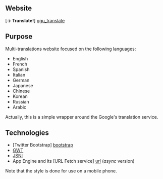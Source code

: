 Website
---
[<strong>&#8594; Translate!</strong>] [pgu_translate]

Purpose
---
Multi-translations website focused on the following languages: 

- English
- French
- Spanish
- Italian
- German
- Japanese
- Chinese
- Korean
- Russian
- Arabic


Actually, this is a simple wrapper around the Google&#39;s translation service.

Technologies
---

- [Twitter Bootstrap] [bootstrap]
- [GWT]
- [JSNI]
- App Engine and its [URL Fetch service] [url] (<i>async</i> version)


Note that the style is done for use on a mobile phone.

[bootstrap]: http://twitter.github.io/bootstrap/
[GWT]: https://developers.google.com/web-toolkit/
[JSNI]: https://developers.google.com/web-toolkit/doc/latest/DevGuideCodingBasicsJSNI
[url]: https://developers.google.com/appengine/docs/java/urlfetch/overview

[pgu_translate]: http://pgu-translate.appspot.com/ "pgu-translate"
